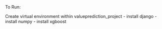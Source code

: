 To Run:

Create virtual environment within valueprediction_project
    - install django
    - install numpy
    - install xgboost
